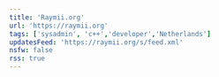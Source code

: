 ```yaml
---
title: 'Raymii.org'
url: 'https://raymii.org'
tags: ['sysadmin', 'c++','developer','Netherlands']
updatesFeed: 'https://raymii.org/s/feed.xml'
nsfw: false
rss: true
---
```

